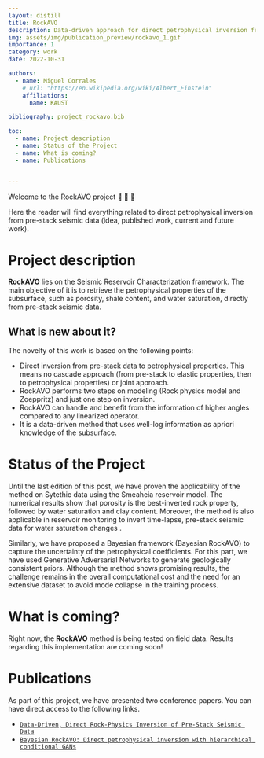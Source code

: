 ```yaml
---
layout: distill
title: RockAVO
description: Data-driven approach for direct petrophysical inversion from pre-stack seismic data.
img: assets/img/publication_preview/rockavo_1.gif
importance: 1
category: work
date: 2022-10-31

authors:
  - name: Miguel Corrales
    # url: "https://en.wikipedia.org/wiki/Albert_Einstein"
    affiliations:
      name: KAUST

bibliography: project_rockavo.bib

toc:
  - name: Project description
  - name: Status of the Project
  - name: What is coming?
  - name: Publications


---
```


Welcome to the RockAVO project :metal: :metal: :metal:

Here the reader will find everything related to direct petrophysical inversion from pre-stack seismic data (idea, published work, current and future work). 


# Project description

**RockAVO** lies on the Seismic Reservoir Characterization framework. The main objective of it is to retrieve the petrophysical properties of the subsurface, such as porosity, shale content, and water saturation, directly from pre-stack seismic data. 

## What is new about it? 

The novelty of this work is based on the following points: 
  - Direct inversion from pre-stack data to petrophysical properties. This means no cascade approach (from pre-stack to elastic properties, then to petrophysical properties) or joint approach. 
  - RockAVO performs two steps on modeling (Rock physics model and Zoeppritz) and just one step on inversion.
  - RockAVO can handle and benefit from the information of higher angles compared to any linearized operator.
  - It is a data-driven method that uses well-log information as apriori knowledge of the subsurface. 

# Status of the Project

Until the last edition of this post, we have proven the applicability of the method on Sytethic data using the Smeaheia reservoir model. The numerical results show that porosity is the best-inverted rock property, followed by water saturation and clay content. Moreover, the method is also applicable in reservoir monitoring to invert time-lapse, pre-stack seismic data for water saturation changes <d-cite key="eage:/content/papers/10.3997/2214-4609.202210178"></d-cite>.

Similarly, we have proposed a Bayesian framework (Bayesian RockAVO) <d-cite key="doi:10.1190/image2022-3745255.1"></d-cite> to capture the uncertainty of the petrophysical coefficients. For this part, we have used Generative Adversarial Networks to generate geologically consistent priors. Although the method shows promising results, the challenge remains in the overall computational cost and the need for an extensive dataset to avoid mode collapse in the training process.


# What is coming? 

Right now, the **RockAVO** method is being tested on field data. Results regarding this implementation are coming soon!

# Publications 

As part of this project, we have presented two conference papers.  You can have direct access to the following links. 

  - [`Data-Driven, Direct Rock-Physics Inversion of Pre-Stack Seismic Data`](https://www.earthdoc.org/content/papers/10.3997/2214-4609.202210178)
  - [`Bayesian RockAVO: Direct petrophysical inversion with hierarchical conditional GANs`](https://onepetro.org/SEGAM/proceedings/IMAGE22/1-IMAGE22/D011S117R003/512785)

